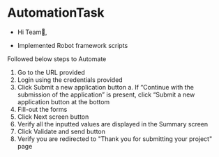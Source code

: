 # AutomationTask

- Hi Team👋,

- Implemented Robot framework scripts

Followed below steps to Automate

1. Go to the URL provided
2. Login using the credentials provided
3. Click Submit a new application button
a. If “Continue with the submission of the application” is present, click “Submit a
new application button at the bottom
4. Fill-out the forms
5. Click Next screen button
6. Verify all the inputted values are displayed in the Summary screen
7. Click Validate and send button
8. Verify you are redirected to "Thank you for submitting your project" page
